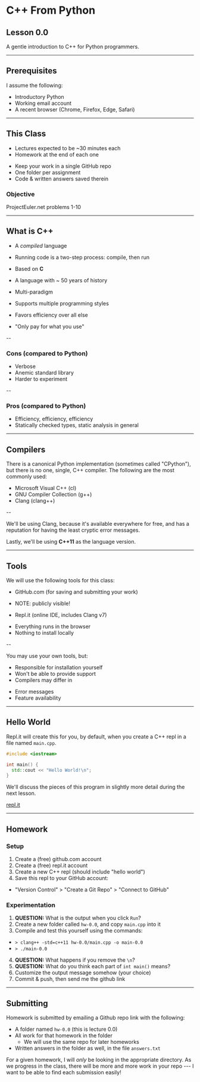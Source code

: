 # C++ From Python

## Lesson 0.0

A gentle introduction to C++ for Python programmers.

---

## Prerequisites

I assume the following:
* Introductory Python
* Working email account
* A recent browser (Chrome, Firefox, Edge, Safari)

---

## This Class

* Lectures expected to be ~30 minutes each
* Homework at the end of each one
 - Keep your work in a single GitHub repo
 - One folder per assignment
 - Code & written answers saved therein

### Objective

ProjectEuler.net problems 1-10

---

## What is C++

* A *compiled* language
 - Running code is a two-step process: compile, then run
* Based on **C**
 - A language with ~ 50 years of history
* Multi-paradigm
 - Supports multiple programming styles
* Favors efficiency over all else
 - "Only pay for what you use"

--

### Cons (compared to Python)

* Verbose
* Anemic standard library
* Harder to experiment

--

### Pros (compared to Python)

* Efficiency, efficiency, efficiency
* Statically checked types,  static analysis in general

---

## Compilers

There is a canonical Python implementation (sometimes called "CPython"),
but there is no one, single, C++ compiler.  The following are the most
commonly used:

* Microsoft Visual C++ (cl)
* GNU Compiler Collection (g++)
* Clang (clang++)

--

We'll be using Clang, because it's available everywhere for free, and has
a reputation for having the least cryptic error messages.

Lastly, we'll be using **C++11** as the language version.

---

## Tools

We will use the following tools for this class:

* GitHub.com (for saving and submitting your work)
 - NOTE: publicly visible!
* Repl.it (online IDE, includes Clang v7)
 - Everything runs in the browser
 - Nothing to install locally

--

You may use your own tools, but:
* Responsible for installation yourself
* Won't be able to provide support
* Compilers may differ in
 - Error messages
 - Feature availability
 
---

## Hello World

Repl.it will create this for you, by default, when you create a C++ repl in
a file named `main.cpp`.

```c++
#include <iostream>

int main() {
  std::cout << "Hello World!\n";
}
```

We'll discuss the pieces of this program in slightly more detail during the next lesson.

[repl.it](https://repl.it/@TimothyElling/CppLecture-00-Hello#main.cpp)

---

## Homework

### Setup

1. Create a (free) github.com account
2. Create a (free) repl.it account
3. Create a new C++ repl (should include "hello world")
4. Save this repl to your GitHub account:
 * "Version Control" > "Create a Git Repo" > "Connect to GitHub"

### Experimentation

1. **QUESTION:** What is the output when you click `Run`?
2. Create a new folder called `hw-0.0`, and copy `main.cpp` into it
3. Compile and test this yourself using the commands:
 * `> clang++ -std=c++11 hw-0.0/main.cpp -o main-0.0`
 * `> ./main-0.0`
4. **QUESTION:** What happens if you remove the `\n`?
5. **QUESTION:** What do you think each part of `int main()` means?
6. Customize the output message somehow (your choice)
7. Commit & push, then send me the github link

---

## Submitting

Homework is submitted by emailing a Github repo link with
the following:

* A folder named `hw-0.0` (this is lecture 0.0)
* All work for that homework in the folder
  - We will use the same repo for later homeworks
* Written answers in the folder as well, in the file `answers.txt`

For a given homework, I will *only* be looking in the
appropriate directory.  As we progress in the class, there
will be more and more work in your repo --- I want to be able
to find each submission easily!
